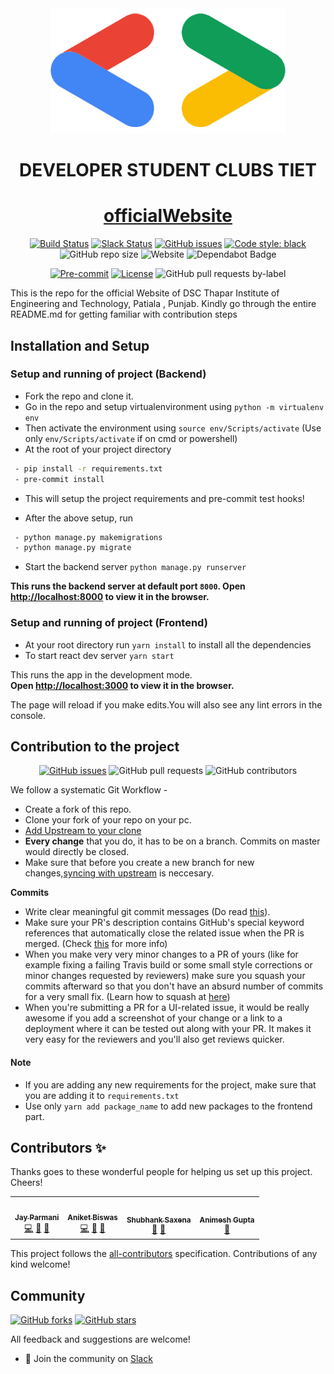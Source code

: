 <div align = "center">

<img height=200px src="./Frontend/src/assets/dsc_logo.png">

<h1>DEVELOPER STUDENT CLUBS TIET</h1>

# [officialWebsite](https://dsctiet-community.tech)

[![Build Status](https://travis-ci.com/developer-student-club-thapar/officialWebsite.svg?branch=master)](https://travis-ci.com/github/developer-student-club-thapar/officialWebsite)  [![Slack Status](https://img.shields.io/badge/slack-chat-purple.svg?logo=slack)](https://dscthapar-gspatiala.slack.com/join/shared_invite/enQtNzU2MzA2MjcxNzkyLTkwNDRiNWMzYjUzYjNjYjM0M2JhMDgwOTI3MGQwYWU1NzNlNGMxZGVhNzk0MGZiYTI5YzgwZDhiMTk1MjE4M2M) [![GitHub issues](https://img.shields.io/github/issues/developer-student-club-thapar/officialWebsite?logo=github)](https://github.com/developer-student-club-thapar/officialWebsite/issues)
[![Code style: black](https://img.shields.io/badge/code%20style-black-000000.svg)](https://github.com/psf/black)
![GitHub repo size](https://img.shields.io/github/repo-size/developer-student-club-thapar/officialWebsite)
![Website](https://img.shields.io/website?down_color=red&down_message=Error%21&up_message=It%27s%20up%21&url=https%3A%2F%2Fdsctiet-community.tech%2F)
<a> <img src="https://badgen.net/dependabot/thepracticaldev/dev.to?icon=dependabot" alt="Dependabot Badge"></a>

[![Pre-commit](https://img.shields.io/badge/pre--commit-enabled-brightgreen?logo=pre-commit&logoColor=white)](https://github.com/TezRomacH/python-package-template/blob/master/.pre-commit-config.yaml)
[![License](https://img.shields.io/github/license/TezRomacH/python-package-template)](https://github.com/developer-student-club-thapar/officialWebsite/blob/master/LICENSE)
![GitHub pull requests by-label](https://img.shields.io/github/issues-pr/developer-student-club-thapar/officialWebsite/dependencies?label=Dependencies%20Status)
</div>

This is the repo for the official Website of DSC Thapar Institute of Engineering and Technology, Patiala , Punjab.
Kindly go through the entire README.md for getting familiar with contribution steps

Installation and Setup
------------
### Setup and running of project (Backend)

- Fork the repo and clone it.
- Go in the repo and setup virtualenvironment using
  `python -m virtualenv env`
- Then activate the environment using
  `source env/Scripts/activate` (Use only `env/Scripts/activate` if on cmd or powershell)
- At the root of your project directory
```bash
 - pip install -r requirements.txt
 - pre-commit install
```
- This will setup the project requirements and pre-commit test hooks!

- After the above setup, run
```bash
 - python manage.py makemigrations
 - python manage.py migrate
```

- Start the backend server
  `python manage.py runserver`
  
**This runs the backend server at default port `8000`.
  Open [http://localhost:8000](http://localhost:8000) to view it in the browser.**<br />

### Setup and running of project (Frontend)

- At your root directory run `yarn install` to install all the dependencies
- To start react dev server `yarn start`

This runs the app in the development mode.<br />
**Open [http://localhost:3000](http://localhost:3000) to view it in the browser.**

The page will reload if you make edits.You will also see any lint errors in the console.<br />

Contribution to the project
------------
<div align="center">

[![GitHub issues](https://img.shields.io/github/issues/developer-student-club-thapar/officialWebsite?logo=github)](https://github.com/developer-student-club-thapar/officialWebsite/issues) ![GitHub pull requests](https://img.shields.io/github/issues-pr-raw/developer-student-club-thapar/officialWebsite?logo=git&logoColor=white) ![GitHub contributors](https://img.shields.io/github/contributors/developer-student-club-thapar/officialWebsite?logo=github)

</div>
We follow a systematic Git Workflow -

- Create a fork of this repo.
- Clone your fork of your repo on your pc.
- [Add Upstream to your clone](https://help.github.com/en/github/collaborating-with-issues-and-pull-requests/configuring-a-remote-for-a-fork)
- **Every change** that you do, it has to be on a branch. Commits on master would directly be closed.
- Make sure that before you create a new branch for new changes,[syncing with upstream](https://help.github.com/en/github/collaborating-with-issues-and-pull-requests/syncing-a-fork) is neccesary.

**Commits**
* Write clear meaningful git commit messages (Do read [this](http://chris.beams.io/posts/git-commit/)).
* Make sure your PR's description contains GitHub's special keyword references that automatically close the related issue when the PR is merged. (Check [this](https://github.com/blog/1506-closing-issues-via-pull-requests) for more info)
* When you make very very minor changes to a PR of yours (like for example fixing a failing Travis build or some small style corrections or minor changes requested by reviewers) make sure you squash your commits afterward so that you don't have an absurd number of commits for a very small fix. (Learn how to squash at [here](https://davidwalsh.name/squash-commits-git))
* When you're submitting a PR for a UI-related issue, it would be really awesome if you add a screenshot of your change or a link to a deployment where it can be tested out along with your PR. It makes it very easy for the reviewers and you'll also get reviews quicker.

#### Note

- If you are adding any new requirements for the project, make sure that you are adding it to `requirements.txt`
- Use only `yarn add package_name` to add new packages to the frontend part.

## Contributors ✨

Thanks goes to these wonderful people for helping us set up this project. Cheers!
<!-- ALL-CONTRIBUTORS-LIST:START - Do not remove or modify this section -->
<!-- prettier-ignore-start -->
<!-- markdownlint-disable -->
<table>
  <tr>
    <td align="center"><a href="https://linkedin.com/in/jsparmani"><img src="https://avatars3.githubusercontent.com/u/41769747?v=4" width="100px;" alt=""/><br /><sub><b>Jay Parmani</b></sub></a><br /><a href="https://github.com/developer-student-club-thapar/officialWebsite/commits?author=jsparmani" title="Code">💻</a> <a href="#design-jsparmani" title="Design">🎨</a> <a href="#maintenance-jsparmani" title="Maintenance">🚧</a></td>
    <td align="center"><a href="https://www.linkedin.com/in/aniket-biswas-59394b191/"><img src="https://avatars2.githubusercontent.com/u/51146347?v=4" width="100px;" alt=""/><br /><sub><b>Aniket Biswas</b></sub></a><br /><a href="https://github.com/developer-student-club-thapar/officialWebsite/commits?author=aniketbiswas21" title="Code">💻</a> <a href="#design-aniketbiswas21" title="Design">🎨</a> <a href="#maintenance-aniketbiswas21" title="Maintenance">🚧</a></td>   
    <td align="center"><a href="http://shubhank-saxena.github.io"><img src="https://avatars3.githubusercontent.com/u/29003047?v=4" width="100px;" alt=""/><br /><sub><b>Shubhank Saxena</b></sub></a><br /><a href="#design-shubhank-saxena" title="Design">🎨</a> <a href="#maintenance-shubhank-saxena" title="Maintenance">🚧</a></td>
    <td align="center"><a href="https://sourcerer.io/animesh-007"><img src="https://avatars0.githubusercontent.com/u/53366877?v=4" width="100px;" alt=""/><br /><sub><b>Animesh Gupta</b></sub></a><br /><a href="https://github.com/developer-student-club-thapar/officialWebsite/commits?author=animesh-007" title="Documentation">📖</a></td>
  </tr>
</table>

<!-- markdownlint-enable -->
<!-- prettier-ignore-end -->
<!-- ALL-CONTRIBUTORS-LIST:END -->

This project follows the [all-contributors](https://github.com/all-contributors/all-contributors) specification. Contributions of any kind welcome!

## Community

[![GitHub forks](https://img.shields.io/github/forks/developer-student-club-thapar/officialWebsite?logo=github)](https://github.com/developer-student-club-thapar/officialWebsite/network) [![GitHub stars](https://img.shields.io/github/stars/developer-student-club-thapar/officialWebsite?logo=github)](https://github.com/developer-student-club-thapar/officialWebsite/stargazers)

All feedback and suggestions are welcome!

* 💬 Join the community on [Slack](https://dscthapar-gspatiala.slack.com/join/shared_invite/enQtNzU2MzA2MjcxNzkyLTkwNDRiNWMzYjUzYjNjYjM0M2JhMDgwOTI3MGQwYWU1NzNlNGMxZGVhNzk0MGZiYTI5YzgwZDhiMTk1MjE4M2M)
